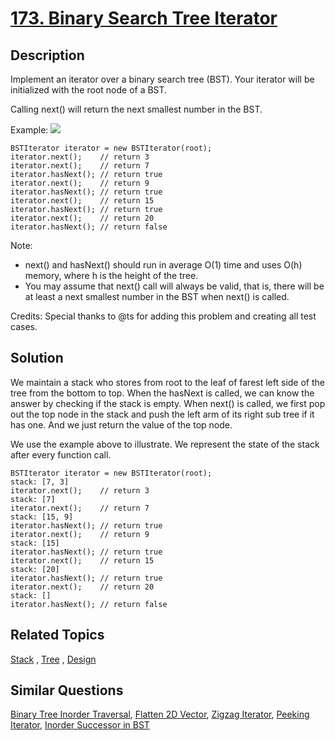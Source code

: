 # [173. Binary Search Tree Iterator](https://leetcode.com/problems/binary-search-tree-iterator)

## Description

Implement an iterator over a binary search tree (BST). Your iterator will be initialized with the root node of a BST.

Calling next() will return the next smallest number in the BST.

Example:
![](https://assets.leetcode.com/uploads/2018/12/25/bst-tree.png)

```
BSTIterator iterator = new BSTIterator(root);
iterator.next();    // return 3
iterator.next();    // return 7
iterator.hasNext(); // return true
iterator.next();    // return 9
iterator.hasNext(); // return true
iterator.next();    // return 15
iterator.hasNext(); // return true
iterator.next();    // return 20
iterator.hasNext(); // return false
```

Note:

- next() and hasNext() should run in average O(1) time and uses O(h) memory, where h is the height of the tree.
- You may assume that next() call will always be valid, that is, there will be at least a next smallest number in the BST when next() is called.

Credits:
Special thanks to @ts for adding this problem and creating all test cases.

## Solution

We maintain a stack who stores from root to the leaf of farest left side of the tree from the bottom to top. When the hasNext is called, we can know the answer by checking if the stack is empty. When next() is called, we first pop out the top node in the stack and push the left arm of its right sub tree if it has one. And we just return the value of the top node.

We use the example above to illustrate. We represent the state of the stack after every function call.

```
BSTIterator iterator = new BSTIterator(root);
stack: [7, 3]
iterator.next();    // return 3
stack: [7]
iterator.next();    // return 7
stack: [15, 9]
iterator.hasNext(); // return true
iterator.next();    // return 9
stack: [15]
iterator.hasNext(); // return true
iterator.next();    // return 15
stack: [20]
iterator.hasNext(); // return true
iterator.next();    // return 20
stack: []
iterator.hasNext(); // return false
```

## Related Topics

[Stack](https://leetcode.com/tag/stack/) , [Tree](https://leetcode.com/tag/tree/) , [Design](https://leetcode.com/tag/design/) 

## Similar Questions

[Binary Tree Inorder Traversal](https://leetcode.com/problems/binary-tree-inorder-traversal/), [Flatten 2D Vector](https://leetcode.com/problems/flatten-2d-vector/), [Zigzag Iterator](https://leetcode.com/problems/zigzag-iterator/), [Peeking Iterator](https://leetcode.com/problems/peeking-iterator/), [Inorder Successor in BST](https://leetcode.com/problems/inorder-successor-in-bst/)
